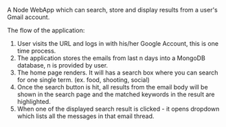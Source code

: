 A Node WebApp which can search, store and display results from a user's Gmail account.

The flow of the application:

1. User visits the URL and logs in with his/her Google Account, this is one time process. 
2. The application stores the emails from last n days into a MongoDB database, n is provided by user.
2. The home page renders. It will has a search box where you can search for one single term. (ex. food, shooting, social)
3. Once the search button is hit, all results from the email body will be shown in the search page and the matched keywords in the result are highlighted.
4. When one of the displayed search result is clicked - it opens dropdown which lists all the messages in that email thread.
